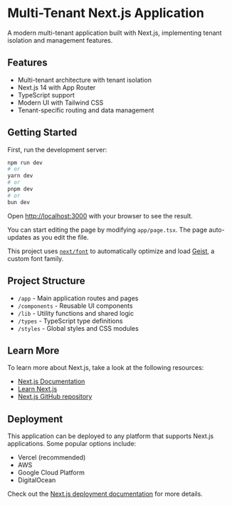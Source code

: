 # Multi-Tenant Next.js Application

A modern multi-tenant application built with Next.js, implementing tenant isolation and management features.

## Features

- Multi-tenant architecture with tenant isolation
- Next.js 14 with App Router
- TypeScript support
- Modern UI with Tailwind CSS
- Tenant-specific routing and data management

## Getting Started

First, run the development server:

```bash
npm run dev
# or
yarn dev
# or
pnpm dev
# or
bun dev
```

Open [http://localhost:3000](http://localhost:3000) with your browser to see the result.

You can start editing the page by modifying `app/page.tsx`. The page auto-updates as you edit the file.

This project uses [`next/font`](https://nextjs.org/docs/app/building-your-application/optimizing/fonts) to automatically optimize and load [Geist](https://vercel.com/font), a custom font family.

## Project Structure

- `/app` - Main application routes and pages
- `/components` - Reusable UI components
- `/lib` - Utility functions and shared logic
- `/types` - TypeScript type definitions
- `/styles` - Global styles and CSS modules

## Learn More

To learn more about Next.js, take a look at the following resources:

- [Next.js Documentation](https://nextjs.org/docs)
- [Learn Next.js](https://nextjs.org/learn)
- [Next.js GitHub repository](https://github.com/vercel/next.js)

## Deployment

This application can be deployed to any platform that supports Next.js applications. Some popular options include:

- Vercel (recommended)
- AWS
- Google Cloud Platform
- DigitalOcean

Check out the [Next.js deployment documentation](https://nextjs.org/docs/app/building-your-application/deploying) for more details.
